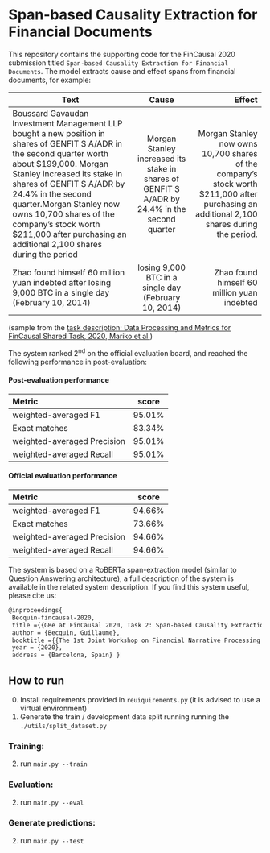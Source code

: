 # Span-based Causality Extraction for Financial Documents
This repository contains the supporting code for the FinCausal 2020 submission titled `Span-based Causality Extraction for Financial Documents`. The model extracts cause and effect spans from financial documents, for example:

|Text|Cause|Effect|
| ------------- |:-----------------------:| ---------------------:|
|Boussard Gavaudan Investment Management LLP bought a new position in shares of GENFIT S A/ADR in the second quarter worth about $199,000. Morgan Stanley increased its stake in shares of GENFIT S A/ADR by 24.4% in the second quarter.Morgan Stanley now owns 10,700 shares of the company’s stock worth $211,000 after purchasing an additional 2,100 shares during the period|Morgan Stanley increased its stake in shares of GENFIT S A/ADR by 24.4% in the second quarter|Morgan Stanley now owns 10,700 shares of the company’s stock worth $211,000 after purchasing an additional 2,100 shares during the period.|
|Zhao found himself 60 million yuan indebted after losing 9,000 BTC in a single day (February 10, 2014)|losing 9,000 BTC in a single day (February 10, 2014)|Zhao found himself 60 million yuan indebted|

(sample from the [task description: Data Processing and Metrics for FinCausal Shared Task, 2020, Mariko et al.](https://drive.google.com/file/d/1LUTJVj9ItJMZzKvy1LrCTuBK2SITzr1z/view))

The system ranked 2<sup>nd</sup> on the official evaluation board, and reached the following performance in post-evaluation:

#### Post-evaluation performance

|Metric|score|
|:-------------|:-------------:|
|weighted-averaged F1|95.01%|
|Exact matches| 83.34%|
|weighted-averaged Precision| 95.01%|
|weighted-averaged Recall| 95.01%|

#### Official evaluation performance

|Metric|score|
|:-------------|:-------------:|
|weighted-averaged F1|94.66%|
|Exact matches| 73.66%|
|weighted-averaged Precision| 94.66%|
|weighted-averaged Recall| 94.66%|

The system is based on a RoBERTa span-extraction model (similar to Question Answering architecture), a full description of the system is available in the related system description. If you find this system useful, please cite us:

```latex
@inproceedings{
 Becquin-fincausal-2020, 
 title ={{GBe at FinCausal 2020, Task 2: Span-based Causality Extraction for Financial Documents}}, 
 author = {Becquin, Guillaume}, 
 booktitle ={{The 1st Joint Workshop on Financial Narrative Processing and MultiLing Financial Summarisation (FNP-FNS 2020}}, 
 year = {2020}, 
 address = {Barcelona, Spain} }
```

## How to run

0. Install requirements provided in `reuiquirements.py` (it is advised to use a virtual environment)
1. Generate the train / development data split running running the `./utils/split_dataset.py`

### Training:
2. run `main.py --train`

### Evaluation:
2. run `main.py --eval`

### Generate predictions:
2. run `main.py --test`
